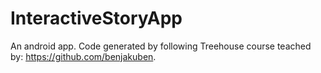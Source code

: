# InteractiveStoryApp
An android app. Code generated by following Treehouse course teached by: https://github.com/benjakuben.
